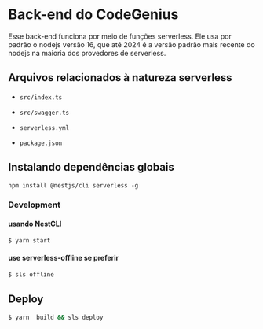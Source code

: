 # Back-end do CodeGenius
Esse back-end funciona por meio de funções serverless. Ele usa por padrão o nodejs versão 16, que até 2024 é a versão padrão mais recente do nodejs na maioria dos provedores de serverless.




## Arquivos relacionados à natureza serverless
- `src/index.ts`
- `src/swagger.ts`
- `serverless.yml`

- `package.json`


## Instalando dependências globais

```
npm install @nestjs/cli serverless -g
```


### Development
#### usando NestCLI

```
$ yarn start
```



#### use serverless-offline se preferir

```bash
$ sls offline
```



##  Deploy
```bash
$ yarn  build && sls deploy
```

